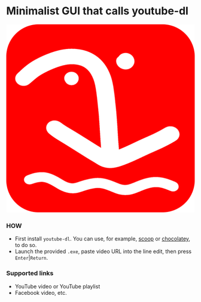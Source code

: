 # Minimalist GUI that calls youtube-dl

<p align="center">
<img src="./img/mk_quicker_youtubedl_icon.png">
</p>

### HOW
- First install `youtube-dl`. You can use, for example, [scoop](https://scoop.sh/) or [chocolatey](https://chocolatey.org/), to do so.
- Launch the provided `.exe`, paste video URL into the line edit, then press `Enter`|`Return`.

### Supported links
- YouTube video or YouTube playlist
- Facebook video, etc.
